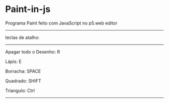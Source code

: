 # Paint-in-js

Programa Paint feito com JavaScript no p5.web editor

----------------------------------------------------

teclas de atalho:

----------------------------------------------------

Apagar todo o Desenho: R

Lápis: E

Borracha: SPACE

Quadrado: SHIFT

Triangulo: Ctrl

----------------------------------------------------
